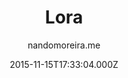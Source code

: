 ---
title: Lora
github: 'https://github.com/nandomoreirame/lora'
demo: 'https://nandomoreira.me/lora/'
author: nandomoreira.me
ssg:
  - Jekyll
cms:
  - No Cms
date: 2015-11-15T17:33:04.000Z
github_branch: master
description: ':gem: Lora free Jekyll theme'
stale: true
---